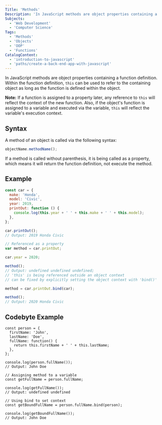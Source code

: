 ```yaml
---
Title: 'Methods'
Description: 'In JavaScript methods are object properties containing a function definition. Within the function definition, this can be used to refer to the containing object as long as the function is defined within the object. Note: If a function is assigned to a property later, any reference to this will reflect the context of the new function. Also, if the objects function is assigned to a variable and executed via the variable, this will reflect the variables execution context. A method of an object is called via the following syntax: js objectName.methodName();  If a method is called without parenthesis, it is being called as a property, which means it will return the function definition, not execute the method.'
Subjects:
  - 'Web Development'
  - 'Computer Science'
Tags:
  - 'Methods'
  - 'Objects'
  - 'OOP'
  - 'Functions'
CatalogContent:
  - 'introduction-to-javascript'
  - 'paths/create-a-back-end-app-with-javascript'
---
```


In JavaScript methods are object properties containing a function definition. Within the function definition, `this` can be used to refer to the containing object as long as the function is defined within the object.

**Note:** If a function is assigned to a property later, any reference to `this` will reflect the context of the new function. Also, if the object's function is assigned to a variable and executed via the variable, `this` will reflect the variable's execution context.

## Syntax

A method of an object is called via the following syntax:

```js
objectName.methodName();
```

If a method is called without parenthesis, it is being called as a property, which means it will return the function definition, not execute the method.

## Example

```javascript
const car = {
  make: 'Honda',
  model: 'Civic',
  year: 2019,
  printOut: function () {
    console.log(this.year + ' ' + this.make + ' ' + this.model);
  },
};

car.printOut();
// Output: 2019 Honda Civic

// Referenced as a property
var method = car.printOut;

car.year = 2020;

method();
// Output: undefined undefined undefined;
// 'this' is being referenced outside an object context
// can be fixed by explicitly setting the object context with 'bind()'

method = car.printOut.bind(car);

method();
// Output: 2020 Honda Civic
```

## Codebyte Example

```codebyte/javascript
const person = {
  firstName: 'John',
  lastName: 'Doe',
  fullName: function() {
    return this.firstName + ' ' + this.lastName;
  },
};

console.log(person.fullName());
// Output: John Doe

// Assigning method to a variable
const getFullName = person.fullName;

console.log(getFullName());
// Output: undefined undefined

// Using bind to set context
const getBoundFullName = person.fullName.bind(person);

console.log(getBoundFullName());
// Output: John Doe
```
